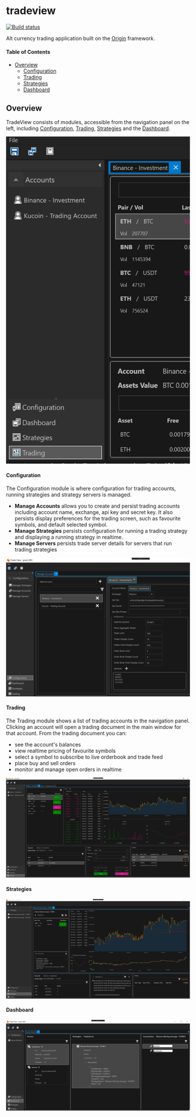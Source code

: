 # tradeview

[![Build status](https://ci.appveyor.com/api/projects/status/lsf9kuf5p93wvr0p/branch/master?svg=true)](https://ci.appveyor.com/project/grantcolley/tradeview/branch/master)

Alt currency trading application built on the [Origin](https://github.com/grantcolley/origin) framework.

#### Table of Contents
* [Overview](#overview)
  * [Configuration](#configuration)
  * [Trading](#trading)    
  * [Strategies](#strategies)
  * [Dashboard](#dashboard)
  
## Overview
TradeView consists of modules, accessible from the navigation panel on the left, including [Configuration](#configuration), [Trading](#trading), [Strategies](#strategies) and the [Dashboard](#dashboard).
  
![Alt text](/README-images/navigationpanel.PNG?raw=true "Navigation Panel")

#### Configuration
The Configuration module is where configuration for trading accounts, running strategies and strategy servers is managed.

* **Manage Accounts** allows you to create and persist trading accounts including account name, exchange, api key and secret key. It also persists display preferences for the trading screen, such as favourite symbols, and default selected symbol.
* **Manage Strategies** persists configuration for running a trading strategy and displaying a running strategy in realtime.
* **Manage Servers** persists trade server details for servers that run trading strategies 

![Alt text](/README-images/configuration.PNG?raw=true "Configuration")

#### Trading
The Trading module shows a list of trading accounts in the navigation panel. Clicking an account will open a trading document in the main window for that account. From the trading document you can:
* see the account's balances
* view realtime pricing of favourite symbols
* select a symbol to subscribe to live orderbook and trade feed
* place buy and sell orders
* monitor and manage open orders in realtime 

![Alt text](/README-images/tradeview.PNG?raw=true "Trade View")

#### Strategies
![Alt text](/README-images/strategies.PNG?raw=true "Strategies")

#### Dashboard
![Alt text](/README-images/dashboard.PNG?raw=true "Dashboard")
